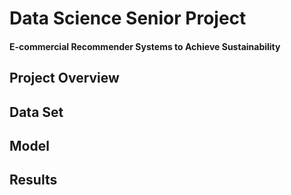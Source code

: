 # Data Science Senior Project
#### E-commercial Recommender Systems to Achieve Sustainability
## Project Overview
## Data Set
## Model
## Results
